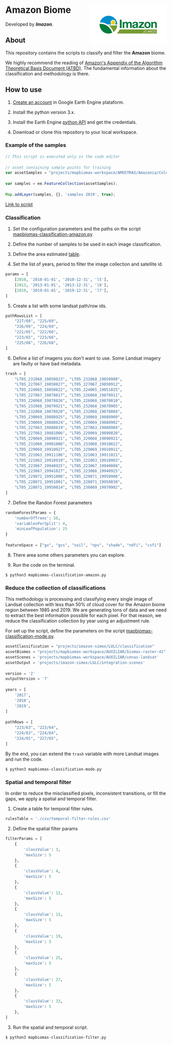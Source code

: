 <div>
    <img src='./assets/logo.jpg' height='auto' width='240' align='right'>
    <h1>Amazon Biome</h1>
</div>

Developed by ***Imazon***.

## About

This repository contains the scripts to classify and filter the **Amazon** biome. 

We highly recommend the reading of [Amazon's Appendix of the Algorithm Theoretical Basis Document (ATBD)](https://mapbiomas.org/download-dos-atbds). The fundamental information about the classification and methodology is there. 

## How to use
1. [Create an account](https://developers.google.com/earth-engine/guides/python_install) in Google Earth Engine plataform.

2. Install the python version 3.x.

3. Install the Earth Engine [python API](https://developers.google.com/earth-engine/guides/python_install) and get the credentials. 

4. Download or clone this repository to your local workspace.

### Example of the samples

```javascript
// This script is executed only in the code editor

// asset containing sample points for training
var assetSamples = "projects/mapbiomas-workspace/AMOSTRAS/Amazonia/Colecao4/samples-collection-4-2019-5";

var samples = ee.FeatureCollection(assetSamples);

Map.addLayer(samples, {}, 'samples 2019', true);
```
<a href="https://code.earthengine.google.com/05af09ff13757eb606212e7edb607b19" target="_blank">Link to script</a>

### Classification

1. Set the configuration parameters and the paths on the script [mapbiomas-classification-amazon.py](./mapbiomas-classification-amazon.py)

2. Define the number of samples to be used in each image classification.

3. Define the area estimated [table](./csv/collection-31-cover-scenes.csv).

4. Set the list of years, period to filter the image collection and satellite id.

```python
params = [
    [2010, '2010-01-01', '2010-12-31', 'l5'],
    [2013, '2013-01-01', '2013-12-31', 'l8'],
    [2019, '2019-01-01', '2019-12-31', 'l7'],
]
```

5. Create a list with some landsat path/row ids.

```python
pathRowsList = [
    "227/68", "225/69",
    "226/69", "224/69",
    "221/65", "222/66",
    "223/65", "223/66",
    "225/68", "226/68",
]
```

6. Define a list of imagens you don't want to use. Some Landsat imagery are faulty or have bad metadata.
```python
trash = [
    "LT05_231068_19850823", "LT05_231068_19850908",
    "LT05_227067_19850827", "LT05_227067_19850912", 
    "LT05_224065_19850822", "LT05_224065_19851025",
    "LT05_227067_19870817", "LT05_226068_19870911",
    "LT05_226068_19870826", "LT05_226068_19870810",
    "LT05_232068_19870921", "LT05_232068_19870905",
    "LT05_232068_19870820", "LT05_232068_19870804",
    "LT05_230069_19880925", "LT05_230069_19880909",
    "LT05_230069_19880824", "LT05_229069_19880902",
    "LT05_227063_19880819", "LT05_227063_19880904",
    "LT05_227063_19881006", "LT05_229069_19890820",
    "LT05_229069_19890921", "LT05_229068_19890921",
    "LT05_231060_19901008", "LT05_233060_19910822",
    "LT05_229069_19910927", "LT05_229069_19910911",
    "LT05_221063_19911106", "LT05_221063_19911021",
    "LT05_221063_19910919", "LT05_221063_19910903",
    "LT05_223067_19940925", "LT05_223067_19940808",
    "LT05_223067_19941027", "LT05_223066_19940925",
    "LT05_229071_19951008", "LT05_229071_19950906",
    "LT05_228071_19951001", "LT05_228071_19950830",
    "LT05_228071_19950814", "LT05_230069_19970902",
]
```

7. Define the Randon Forest parameters

```python
randomForestParams = {
    'numberOfTrees': 50,
    'variablesPerSplit': 4,
    'minLeafPopulation': 25
}

featureSpace = ["gv", "gvs", "soil", "npv", "shade", "ndfi", "csfi"]
```

8. There area some others parameters you can explore.

9. Run the code on the terminal.

```shell
$ python3 mapbiomas-classification-amazon.py
```
### Reduce the collection of classifications
This methodology is processing and classifying every single image of Landsat collection with less than 50% of cloud cover for the Amazon biome region between 1985 and 2019. We are generating tons of data and we need to extract the best information possible for each pixel. For that reason, we reduce the classification collection by year using an adjustment rule.

For set up the script, define the parameters on the script [mapbiomas-classification-mode.py](./mapbiomas-classification-mode.py).

```python
assetClassification = "projects/imazon-simex/LULC/classification"
assetBiomes = "projects/mapbiomas-workspace/AUXILIAR/biomas-raster-41"
assetScenes = 'projects/mapbiomas-workspace/AUXILIAR/cenas-landsat'
assetOutput = 'projects/imazon-simex/LULC/integration-scenes'

version = '2'
outputVersion = '7'

years = [
    '2017',
    '2018',
    '2019',
]

pathRows = [
    "223/63", "223/64",
    "224/63", "224/64",
    "224/65", "227/65",
]
```

By the end, you can extend the `trash` variable with more Landsat images and run the code.

```shell
$ python3 mapbiomas-classification-mode.py
```

### Spatial and temporal filter

In order to reduce the misclassified pixels, inconsistent transitions, or fill the gaps, we apply a spatial and temporal filter.

1. Create a table for temporal filter rules.
```python
rulesTable = './csv/temporal-filter-rules.csv'
```

2. Define the spatial filter params
```python
filterParams = [
    {
        'classValue': 3,
        'maxSize': 5
    },
    {
        'classValue': 4,
        'maxSize': 5
    },
    {
        'classValue': 12,
        'maxSize': 5
    },
    {
        'classValue': 15,
        'maxSize': 5
    },
    {
        'classValue': 19,
        'maxSize': 5
    },
    {
        'classValue': 25,
        'maxSize': 5
    },
    {
        'classValue': 27,
        'maxSize': 5
    },
    {
        'classValue': 33,
        'maxSize': 5
    },
]
```

3. Run the spatial and temporal script.
```shell
$ python3 mapbiomas-classification-filter.py
```